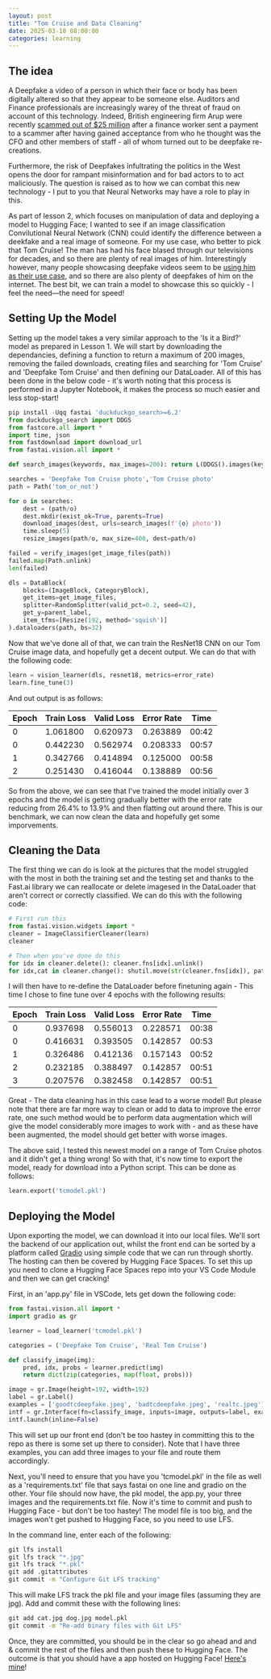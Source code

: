 ```yaml
---
layout: post
title: "Tom Cruise and Data Cleaning"
date: 2025-03-18 08:00:00
categories: learning
---
```


## The idea

A Deepfake a video of a person in which their face or body has been digitally altered so that they appear to be someone else. Auditors and Finance professionals are increasingly warey of the threat of fraud on account of this technology. Indeed, British engineering firm Arup were recently [scammed out of $25 million](https://edition.cnn.com/2024/05/16/tech/arup-deepfake-scam-loss-hong-kong-intl-hnk/index.html) after a finance worker sent a payment to a scammer after having gained acceptance from who he thought was the CFO and other members of staff - all of whom turned out to be deepfake re-creations.

Furthermore, the risk of Deepfakes infultrating the politics in the West opens the door for rampant misinformation and for bad actors to to act maliciously. The question is raised as to how we can combat this new technology - I put to you that Neural Networks may have a role to play in this.

As part of lesson 2, which focuses on manipulation of data and deploying a model to Hugging Face; I wanted to see if an image classification Convilutional Neural Network (CNN) could identify the difference between a deekfake and a real image of someone. For my use case, who better to pick that Tom Cruise! The man has had his face blased through our televisions for decades, and so there are plenty of real images of him. Interestingly however, many people showcasing deepfake videos seem to be [using him as their use case](https://youtube.com/shorts/oPbuyJqSQ2k?si=9V-J_82hiu7ZyJ3h), and so there are also plenty of deepfakes of him on the internet. The best bit, we can train a model to showcase this so quickly - I feel the need—the need for speed!

## Setting Up the Model

Setting up the model takes a very similar approach to the 'Is it a Bird?' model as prepared in Lesson 1. We will start by downloading the dependancies, defining a function to return a maximum of 200 images, removing the failed downloads, creating files and searching for 'Tom Cruise' and 'Deepfake Tom Cruise' and then defining our DataLoader. All of this has been done in the below code - it's worth noting that this process is performed in a Jupyter Notebook, it makes the process so much easier and less stop-start!

```python
pip install -Uqq fastai 'duckduckgo_search>=6.2'
from duckduckgo_search import DDGS  
from fastcore.all import *
import time, json
from fastdownload import download_url
from fastai.vision.all import *

def search_images(keywords, max_images=200): return L(DDGS().images(keywords, max_results=max_images)).itemgot('image')

searches = 'Deepfake Tom Cruise photo','Tom Cruise photo'
path = Path('tom_or_not')

for o in searches:
    dest = (path/o)
    dest.mkdir(exist_ok=True, parents=True)
    download_images(dest, urls=search_images(f'{o} photo'))
    time.sleep(5)
    resize_images(path/o, max_size=400, dest=path/o)

failed = verify_images(get_image_files(path))
failed.map(Path.unlink)
len(failed)

dls = DataBlock(
    blocks=(ImageBlock, CategoryBlock), 
    get_items=get_image_files, 
    splitter=RandomSplitter(valid_pct=0.2, seed=42),
    get_y=parent_label,
    item_tfms=[Resize(192, method='squish')]
).dataloaders(path, bs=32)
```

Now that we've done all of that, we can train the ResNet18 CNN on our Tom Cruise image data, and hopefully get a decent output. We can do that with the following code:

```python
learn = vision_learner(dls, resnet18, metrics=error_rate)
learn.fine_tune(3)
```
And out output is as follows:

| Epoch | Train Loss | Valid Loss | Error Rate | Time  |
|-------|------------|------------|------------|--------|
| 0     | 1.061800  | 0.620973  | 0.263889  | 00:42  |
| 0     | 0.442230  | 0.562974  | 0.208333  | 00:57  |
| 1     | 0.342766  | 0.414894  | 0.125000  | 00:58  |
| 2     | 0.251430  | 0.416044  | 0.138889  | 00:56  |

So from the above, we can see that I've trained the model initially over 3 epochs and the model is getting gradually better with the error rate reducing from 26.4% to 13.9% and then flatting out around there. This is our benchmark, we can now clean the data and hopefully get some imporvements.

## Cleaning the Data

The first thing we can do is look at the pictures that the model struggled with the most in both the training set and the testing set and thanks to the Fast.ai library we can reallocate or delete imagesed in the DataLoader that aren't correct or correctly classified. We can do this with the following code:

```python
# First run this
from fastai.vision.widgets import *
cleaner = ImageClassifierCleaner(learn)
cleaner

# Then when you've done do this
for idx in cleaner.delete(): cleaner.fns[idx].unlink()
for idx,cat in cleaner.change(): shutil.move(str(cleaner.fns[idx]), path/cat)
```

I will then have to re-define the DataLoader before finetuning again - This time I chose to fine tune over 4 epochs with the following results:

| Epoch | Train Loss | Valid Loss | Error Rate | Time  |
|-------|------------|------------|------------|--------|
| 0     | 0.937698  | 0.556013  | 0.228571  | 00:38  |
| 0     | 0.416631  | 0.393505  | 0.142857  | 00:53  |
| 1     | 0.326486  | 0.412136  | 0.157143  | 00:52  |
| 2     | 0.232185  | 0.388497  | 0.142857  | 00:51  |
| 3     | 0.207576  | 0.382458  | 0.142857  | 00:51  |


Great - The data cleaning has in this case lead to a worse model! But please note that there are far more way to clean or add to data to improve the error rate, one such method would be to perform data augmentation which will give the model considerably more images to work with - and as these have been augmented, the model should get better with worse images. 

The above said, I tested this newest model on a range of Tom Cruise photos and it didn't get a thing wrong! So with that, it's now time to export the model, ready for download into a Python script. This can be done as follows:

```python
learn.export('tcmodel.pkl')
```

## Deploying the Model

Upon exporting the model, we can download it into our local files. We'll sort the backend of our application out, whilst the front end can be sorted by a platform called [Gradio](https://www.gradio.app) using simple code that we can run through shortly. The hosting can then be covered by Hugging Face Spaces. To set this up you need to clone a Hugging Face Spaces repo into your VS Code Module and then we can get cracking!

First, in an 'app.py' file in VSCode, lets get down the following code:

```python
from fastai.vision.all import *
import gradio as gr

learner = load_learner('tcmodel.pkl')

categories = ('Deepfake Tom Cruise', 'Real Tom Cruise')

def classify_image(img):
    pred, idx, probs = learner.predict(img)
    return dict(zip(categories, map(float, probs)))

image = gr.Image(height=192, width=192)
label = gr.Label()
examples = ['goodtcdeepfake.jpeg', 'badtcdeepfake.jpeg', 'realtc.jpeg']
intf = gr.Interface(fn=classify_image, inputs=image, outputs=label, examples=examples)
intf.launch(inline=False)
```
This will set up our front end (don't be too hastey in committing this to the repo as there is some set up there to consider). Note that I have three examples, you can add three images to your file and route them accordingly. 

Next, you'll need to ensure that you have you 'tcmodel.pkl' in the file as well as a 'requirements.txt' file that says fastai on one line and gradio on the other. Your file should now have, the pkl model, the app.py, your three images and the requirements.txt file. Now it's time to commit and push to Hugging Face - but don't be too hastey! The model file is too big, and the images won't get pushed to Hugging Face, so you need to use LFS. 

In the command line, enter each of the following:

```cmd
git lfs install
git lfs track "*.jpg"
git lfs track "*.pkl"
git add .gitattributes
git commit -m "Configure Git LFS tracking"
```

This will make LFS track the pkl file and your image files (assuming they are jpg). Add and commit these with the following lines:

```cmd
git add cat.jpg dog.jpg model.pkl
git commit -m "Re-add binary files with Git LFS"
```

Once, they are committed, you should be in the clear so go ahead and and & commit the rest of the files and then push these to Hugging Face. The outcome is that you should have a app hosted on Hugging Face! [Here's mine](https://huggingface.co/spaces/mikeymoomin/tomcruise)!
